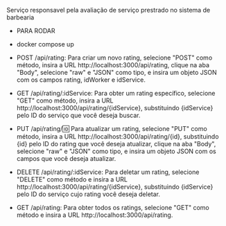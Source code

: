 Serviço responsavel pela avaliação de serviço prestrado no sistema de barbearia

* PARA RODAR
- docker compose up

* POST /api/rating: Para criar um novo rating, selecione "POST" como método, insira a URL http://localhost:3000/api/rating, clique na aba "Body", selecione "raw" e "JSON" como tipo, e insira um objeto JSON com os campos rating, idWorker e idService.

* GET /api/rating/:idService: Para obter um rating específico, selecione "GET" como método, insira a URL http://localhost:3000/api/rating/{idService}, substituindo {idService} pelo ID do serviço que você deseja buscar.

* PUT /api/rating/:id: Para atualizar um rating, selecione "PUT" como método, insira a URL http://localhost:3000/api/rating/{id}, substituindo {id} pelo ID do rating que você deseja atualizar, clique na aba "Body", selecione "raw" e "JSON" como tipo, e insira um objeto JSON com os campos que você deseja atualizar.

* DELETE /api/rating/:idService: Para deletar um rating, selecione "DELETE" como método e insira a URL http://localhost:3000/api/rating/{idService}, substituindo {idService} pelo ID do serviço cujo rating você deseja deletar.

* GET /api/rating: Para obter todos os ratings, selecione "GET" como método e insira a URL http://localhost:3000/api/rating.
